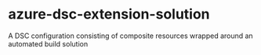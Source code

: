 # azure-dsc-extension-solution
A DSC configuration consisting of composite resources wrapped around an automated build solution
